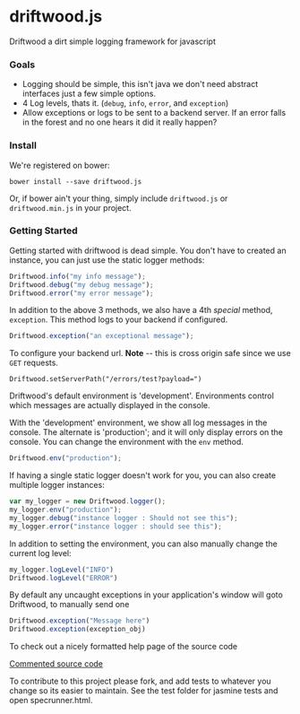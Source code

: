 driftwood.js
============

Driftwood a dirt simple logging framework for javascript


### Goals ###

*  Logging should be simple, this isn't java we don't need abstract interfaces
   just a few simple options.
*  4 Log levels, thats it. (`debug`, `info`, `error`, and `exception`)
*  Allow exceptions or logs to be sent to a backend server. If an error falls
   in the forest and no one hears it did it really happen?

### Install ###

We're registered on bower:

`bower install --save driftwood.js`

Or, if bower ain't your thing, simply include `driftwood.js` or
`driftwood.min.js` in your project.

### Getting Started ###

Getting started with driftwood is dead simple. You don't have to created an
instance, you can just use the static logger methods:

```js
Driftwood.info("my info message");
Driftwood.debug("my debug message");
Driftwood.error("my error message");
```

In addition to the above 3 methods, we also have a 4th *special* method,
`exception`. This method logs to your backend if configured.

```js
Driftwood.exception("an exceptional message");
```

To configure your backend url. **Note** -- this is cross origin safe since we
use `GET` requests.

```
Driftwood.setServerPath("/errors/test?payload=")
```

Driftwood's default environment is 'development'. Environments control which
messages are actually displayed in the console.

With the 'development' environment, we show all log messages in the console.
The alternate is 'production'; and it will only display errors on the console.
You can change the environment with the `env` method.

```js
Driftwood.env("production");
```

If having a single static logger doesn't work for you, you can also create
multiple logger instances:

```js
var my_logger = new Driftwood.logger();
my_logger.env("production");
my_logger.debug("instance logger : Should not see this");
my_logger.error("instance logger : should see this");
```

In addition to setting the environment, you can also manually change the
current log level:

```js
my_logger.logLevel("INFO")
Driftwood.logLevel("ERROR")
```

By default any uncaught exceptions in your application's window will goto Driftwood, to manually send one

```js
Driftwood.exception("Message here")
Driftwood.exception(exception_obj)
```


To check out a nicely formatted help page of the source code

[Commented source code](http://mattkanwisher.github.io/driftwood.js/)

To contribute to this project please fork, and add tests to whatever you change so its easier to maintain. See the test folder for jasmine tests and open specrunner.html.
